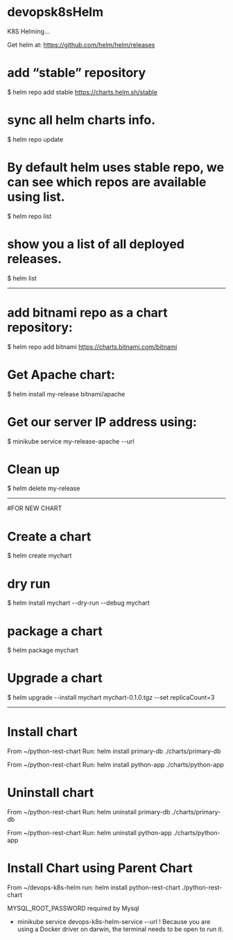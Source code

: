 # devopsk8sHelm

K8S Helming...

Get helm at:
https://github.com/helm/helm/releases 



# add “stable” repository
$ helm repo add stable https://charts.helm.sh/stable

# sync all helm charts info.
$ helm repo update 

# By default helm uses stable repo, we can see which repos are available using list.
$ helm repo list 

# show you a list of all deployed releases.
$ helm list 

-----------------------------------------------

# add bitnami repo as a chart repository:
$ helm repo add bitnami https://charts.bitnami.com/bitnami

# Get Apache chart:
$ helm install my-release bitnami/apache

# Get our server IP address using:
$ minikube service my-release-apache --url

# Clean up
$ helm delete my-release

-----------------------------------------------
#FOR NEW CHART

# Create a chart
$ helm create mychart

# dry run
$ helm install mychart --dry-run --debug mychart

# package a chart
$ helm package mychart

# Upgrade a chart
$ helm upgrade --install mychart mychart-0.1.0.tgz --set replicaCount=3

--------------------------------------------------

# Install chart
From ~/python-rest-chart
Run: helm install primary-db ./charts/primary-db

From ~/python-rest-chart
Run: helm install python-app ./charts/python-app


# Uninstall chart
From ~/python-rest-chart
Run: helm uninstall primary-db ./charts/primary-db

From ~/python-rest-chart
Run: helm uninstall python-app ./charts/python-app


# Install Chart using Parent Chart
From ~/devops-k8s-helm
run: helm install python-rest-chart ./python-rest-chart 


MYSQL_ROOT_PASSWORD required by Mysql

+ minikube service devops-k8s-helm-service --url
! Because you are using a Docker driver on darwin, the terminal needs to be open to run it.


